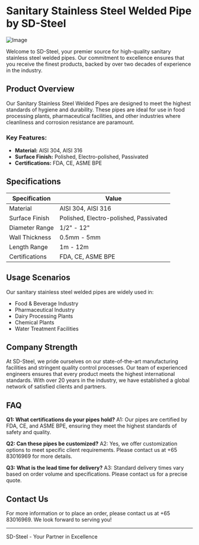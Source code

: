 # Sanitary Stainless Steel Welded Pipe by SD-Steel

![Image](https://github.com/user-attachments/assets/2567258e-e124-4816-932d-1809bd27ef0b)

Welcome to SD-Steel, your premier source for high-quality sanitary stainless steel welded pipes. Our commitment to excellence ensures that you receive the finest products, backed by over two decades of experience in the industry.

## Product Overview

Our Sanitary Stainless Steel Welded Pipes are designed to meet the highest standards of hygiene and durability. These pipes are ideal for use in food processing plants, pharmaceutical facilities, and other industries where cleanliness and corrosion resistance are paramount.

### Key Features:
- **Material:** AISI 304, AISI 316
- **Surface Finish:** Polished, Electro-polished, Passivated
- **Certifications:** FDA, CE, ASME BPE

## Specifications

| Specification | Value |
|---------------|-------|
| Material      | AISI 304, AISI 316 |
| Surface Finish | Polished, Electro-polished, Passivated |
| Diameter Range | 1/2" - 12" |
| Wall Thickness | 0.5mm - 5mm |
| Length Range | 1m - 12m |
| Certifications | FDA, CE, ASME BPE |

## Usage Scenarios

Our sanitary stainless steel welded pipes are widely used in:
- Food & Beverage Industry
- Pharmaceutical Industry
- Dairy Processing Plants
- Chemical Plants
- Water Treatment Facilities

## Company Strength

At SD-Steel, we pride ourselves on our state-of-the-art manufacturing facilities and stringent quality control processes. Our team of experienced engineers ensures that every product meets the highest international standards. With over 20 years in the industry, we have established a global network of satisfied clients and partners.

## FAQ

**Q1: What certifications do your pipes hold?**
A1: Our pipes are certified by FDA, CE, and ASME BPE, ensuring they meet the highest standards of safety and quality.

**Q2: Can these pipes be customized?**
A2: Yes, we offer customization options to meet specific client requirements. Please contact us at +65 83016969 for more details.

**Q3: What is the lead time for delivery?**
A3: Standard delivery times vary based on order volume and specifications. Please contact us for a precise quote.

## Contact Us

For more information or to place an order, please contact us at +65 83016969. We look forward to serving you!

---

SD-Steel - Your Partner in Excellence